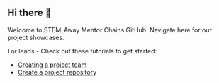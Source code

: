 ## Hi there 👋

Welcome to STEM-Away Mentor Chains GitHub. Navigate here for our project showcases.

For leads - Check out these tutorials to get started:

- [Creating a project team](https://mentorchains.github.io/resources/SA_gist/Create_teams_GitHub.pdf)
- [Create a project repository](https://mentorchains.github.io/resources/SA_gist/Use_template_repo.pdf)

<!--

**Here are some ideas to get you started:**

🙋‍♀️ A short introduction - what is your organization all about?
🌈 Contribution guidelines - how can the community get involved?
👩‍💻 Useful resources - where can the community find your docs? Is there anything else the community should know?
🍿 Fun facts - what does your team eat for breakfast?
🧙 Remember, you can do mighty things with the power of [Markdown](https://docs.github.com/github/writing-on-github/getting-started-with-writing-and-formatting-on-github/basic-writing-and-formatting-syntax)
-->
